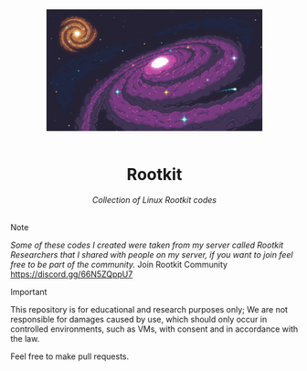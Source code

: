 <div align="center">
  <img src="x.png" width="75%"><br><br>
   <h1>Rootkit</h1>
    <i>Collection of Linux Rootkit codes</i>
</div><br>

> [!Note]
> _Some of these codes I created were taken from my server called *Rootkit Researchers* that I shared with people on my server, if you want to join feel free to be part of the community._
Join Rootkit Community
> https://discord.gg/66N5ZQppU7

> [!Important]
> This repository is for educational and research purposes only; We are not responsible for damages caused by use, which should only occur in controlled environments, such as VMs, with consent and in accordance with the law.

Feel free to make pull requests.
